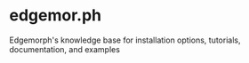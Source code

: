 # edgemor.ph
Edgemorph's knowledge base for installation options, tutorials, documentation, and examples
